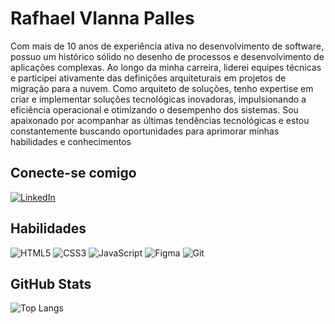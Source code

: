 # Rafhael VIanna Palles
Com mais de 10 anos de experiência ativa no desenvolvimento de software, possuo um histórico sólido no desenho de processos e desenvolvimento de aplicações complexas. Ao longo da minha carreira, liderei equipes técnicas e participei ativamente das definições arquiteturais em projetos de migração para a nuvem. Como arquiteto de soluções, tenho expertise em criar e implementar soluções tecnológicas inovadoras, impulsionando a eficiência operacional e otimizando o desempenho dos sistemas. Sou apaixonado por acompanhar as últimas tendências tecnológicas e estou constantemente buscando oportunidades para aprimorar minhas habilidades e conhecimentos

## Conecte-se comigo

[![LinkedIn](https://img.shields.io/badge/LinkedIn-0077B5?style=for-the-badge&logo=linkedin&logoColor=white)](https://www.linkedin.com/in/rafhaelpalles/)

## Habilidades

![HTML5](https://img.shields.io/badge/HTML5-E34F26?style=for-the-badge&logo=html5&logoColor=white)
![CSS3](https://img.shields.io/badge/CSS3-1572B6?style=for-the-badge&logo=css3&logoColor=white)
![JavaScript](https://img.shields.io/badge/JavaScript-F7DF1E?style=for-the-badge&logo=javascript&logoColor=black)
![Figma](https://img.shields.io/badge/Figma-696969?style=for-the-badge&logo=figma&logoColor=figma)
![Git](https://img.shields.io/badge/GIT-E44C30?style=for-the-badge&logo=git&logoColor=white)

## GitHub Stats

![Top Langs](https://github-readme-stats-git-masterrstaa-rickstaa.vercel.app/api/top-langs/?username=rafhapalles&bg_color=000&border_color=30A3DC&title_color=E94D5F&text_color=FFF)